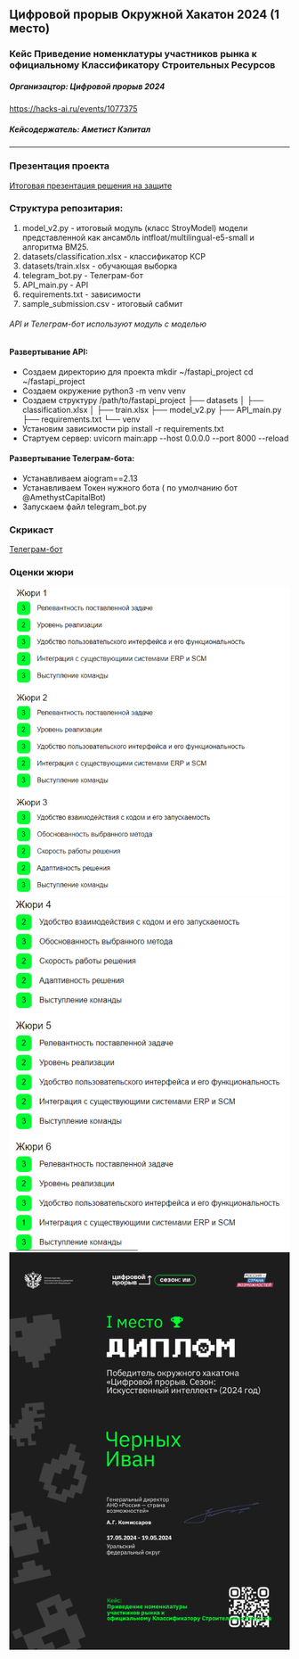 ## Цифровой прорыв Окружной Хакатон 2024 (1 место)
### Кейс Приведение номенклатуры участников рынка к официальному Классификатору Строительных Ресурсов
##### Организацтор: Цифровой прорыв 2024
https://hacks-ai.ru/events/1077375
##### Кейсодержатель: Аметист Кэпитал

***
### Презентация проекта
[Итоговая презентация решения на защите](https://docs.google.com/presentation/d/12XKpbRiBe5-BumJnbKVTvWVV33UTifsN/edit#slide=id.p1)


### Структура репозитария:

1. model_v2.py - итоговый модуль (класс StroyModel) модели представленной как ансамбль intfloat/multilingual-e5-small и алгоритма BM25.  
2. datasets/classification.xlsx - классификатор КСР
3. datasets/train.xlsx - обучающая выборка
4. telegram_bot.py - Телеграм-бот
5. API_main.py - API
6. requirements.txt - зависимости
7. sample_submission.csv - итоговый сабмит


###### API и Телеграм-бот используют модуль с моделью

#### Развертывание API:
- Создаем директорию для проекта mkdir ~/fastapi_project cd ~/fastapi_project 
- Создаем окружение python3 -m venv venv 
- Создаем структуру /path/to/fastapi_project ├── datasets │ ├── classification.xlsx │ ├── train.xlsx ├── model_v2.py ├── API_main.py ├── requirements.txt └── venv 
- Установим зависимости pip install -r requirements.txt 
- Стартуем сервер: uvicorn main:app --host 0.0.0.0 --port 8000 --reload

#### Развертывание Телеграм-бота:
- Устанавливаем aiogram==2.13
- Устанавливаем Токен нужного бота ( по умолчанию бот @AmethystCapitalBot) 
- Запускаем файл telegram_bot.py


### Скрикаст
[Телеграм-бот](media/bot_screencast.mp4)

### Оценки жюри
![media/jury_1_3.png](media/jury_1_3.png)
![media/jury_4_6.png](media/jury_4_6.png)
![media/certificate.png](media/certificate.png)
